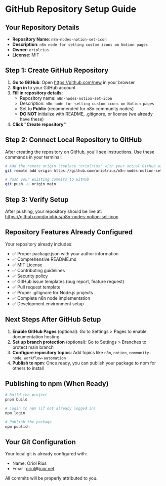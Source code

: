 # GitHub Repository Setup Guide

## Your Repository Details
- **Repository Name**: `n8n-nodes-notion-set-icon`
- **Description**: `n8n node for setting custom icons on Notion pages`
- **Owner**: `oriolrius`
- **License**: MIT

## Step 1: Create GitHub Repository

1. **Go to GitHub**: Open https://github.com/new in your browser
2. **Sign in** to your GitHub account
3. **Fill in repository details**:
   - Repository name: `n8n-nodes-notion-set-icon`
   - Description: `n8n node for setting custom icons on Notion pages`
   - Set to **Public** (recommended for n8n community nodes)
   - **DO NOT** initialize with README, .gitignore, or license (we already have these)
4. **Click "Create repository"**

## Step 2: Connect Local Repository to GitHub

After creating the repository on GitHub, you'll see instructions. Use these commands in your terminal:

```bash
# Add the remote origin (replace 'oriolrius' with your actual GitHub username if different)
git remote add origin https://github.com/oriolrius/n8n-nodes-notion-set-icon.git

# Push your existing commits to GitHub
git push -u origin main
```

## Step 3: Verify Setup

After pushing, your repository should be live at:
https://github.com/oriolrius/n8n-nodes-notion-set-icon

## Repository Features Already Configured

Your repository already includes:
- ✅ Proper package.json with your author information
- ✅ Comprehensive README.md
- ✅ MIT License
- ✅ Contributing guidelines
- ✅ Security policy
- ✅ GitHub issue templates (bug report, feature request)
- ✅ Pull request template
- ✅ Proper .gitignore for Node.js projects
- ✅ Complete n8n node implementation
- ✅ Development environment setup

## Next Steps After GitHub Setup

1. **Enable GitHub Pages** (optional): Go to Settings > Pages to enable documentation hosting
2. **Set up branch protection** (optional): Go to Settings > Branches to protect main branch
3. **Configure repository topics**: Add topics like `n8n`, `notion`, `community-node`, `workflow-automation`
4. **Publish to npm**: Once ready, you can publish your package to npm for others to install

## Publishing to npm (When Ready)

```bash
# Build the project
pnpm build

# Login to npm (if not already logged in)
npm login

# Publish the package
npm publish
```

## Your Git Configuration

Your local git is already configured with:
- Name: Oriol Rius
- Email: oriol@joor.net

All commits will be properly attributed to you.